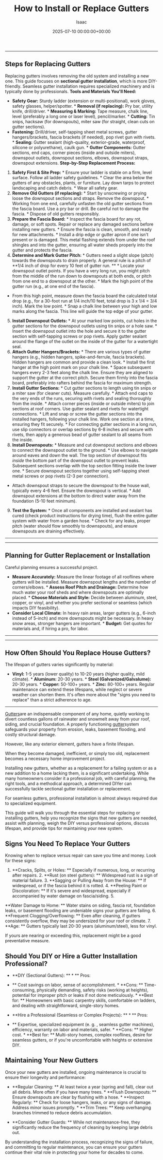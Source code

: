 ﻿---
title: How to Install or Replace Gutters
description: Gutters are an indispensable component of any home, quietly working to divert countless gallons of rainwater and snowmelt away from your roof, siding, and...
slug: /how-to-install-or-replace-gutters/
date: 2025-07-10 00:00:00+00:00
lastmod: 2025-07-10 00:00:00+03:00
author: Isaac
categories:
- Gutters
- Home Improvement
tags:
- gutters
- replace
- gutter
layout: post
---
---
## Steps for Replacing Gutters
Replacing gutters involves removing the old system and installing a new one. This guide focuses on **sectional gutter installation**, which is more DIY-friendly. Seamless gutter installation requires specialized machinery and is typically done by professionals.
**Tools and Materials You'll Need:**
* **Safety Gear:** Sturdy ladder (extension or multi-positional), work gloves, safety glasses, helper/spotter. * **Removal (if replacing):** Pry bar, utility knife, drill/driver. * **Measuring & Marking:** Tape measure, chalk line, level (preferably a long one or laser level), pencil/marker. * **Cutting:** Tin snips, hacksaw (for downspouts), miter saw (for straight, clean cuts on gutter sections).
* **Fastening:** Drill/driver, self-tapping sheet metal screws, gutter hangers/brackets, fascia brackets (if needed), pop rivet gun with rivets. * **Sealing:** Gutter sealant (high-quality, exterior-grade, waterproof, silicone or polyurethane), caulk gun. * **Gutter Components:** Gutter sections, end caps, corner pieces (inside and outside miters), downspout outlets, downspout sections, elbows, downspout straps, downspout extensions.
**Step-by-Step Replacement Process:**
1.  **Safety First & Site Prep:** * Ensure your ladder is stable on a firm, level surface. Follow all ladder safety guidelines. * Clear the area below the gutters of any obstacles, plants, or furniture. Lay down tarps to protect landscaping and catch debris. * Wear all safety gear.
2.  **Remove Old Gutters (if replacing):** * Start by unscrewing or prying loose the downspout sections and straps. Remove the downspout. * Working from one end, carefully unfasten the old gutter sections from the fascia board. Use a pry bar or drill. Be careful not to damage the fascia. * Dispose of old gutters responsibly.
3.  **Prepare the Fascia Board:** * Inspect the fascia board for any rot, damage, or soft spots. Repair or replace any damaged sections before installing new gutters. * Ensure the fascia is clean, smooth, and ready for new attachments. * Install a drip edge or gutter apron if one isn't present or is damaged. This metal flashing extends from under the roof shingles and into the gutter, ensuring all water sheds properly into the gutter and protects the fascia.
4. **Determine and Mark Gutter Pitch:** * Gutters need a slight slope (pitch) towards the downspouts to drain properly. A general rule is a pitch of **1/4 inch of drop for every 10 feet of gutter run. ** * Locate your downspout outlet points. If you have a very long run, you might pitch from the middle of the run down to downspouts at both ends, or pitch from one end to a downspout at the other. * Mark the high point of the gutter run (e.g., at one end of the fascia).
* From this high point, measure down the fascia board the calculated total drop (e.g., for a 30-foot run at 1/4 inch/10 feet, total drop is 3 x 1/4 = 3/4 inch). Mark the low point. * Snap a chalk line between your high and low marks along the fascia. This line will guide the top edge of your gutter.
5.  **Install Downspout Outlets:** * At your marked low points, cut holes in the gutter sections for the downspout outlets using tin snips or a hole saw. * Insert the downspout outlet into the hole and secure it to the gutter section with self-tapping screws or pop rivets. Apply gutter sealant around the flange of the outlet on the inside of the gutter for a watertight seal.
6. **Attach Gutter Hangers/Brackets:** * There are various types of gutter hangers (e.g., hidden hangers, spike-and-ferrule, fascia brackets). Hidden hangers are common and provide a clean look. * Install the first hanger at the high point mark on your chalk line. * Space subsequent hangers every 2-3 feet along the chalk line. Ensure they are aligned to support the gutter at the correct pitch.
Secure them firmly into the fascia board, preferably into rafters behind the fascia for maximum strength.
7. **Install Gutter Sections:** * Cut gutter sections to length using tin snips or a miter saw (for cleaner cuts). Measure carefully. * Attach end caps to the very ends of the runs, securing with rivets and sealing thoroughly from the inside. * Attach corner pieces (inside or outside miters) to join sections at roof corners. Use gutter sealant and rivets for watertight connections. * Lift and snap or screw the gutter sections into the installed hangers, following your chalk line.
Work one section at a time, ensuring they fit securely. * For connecting gutter sections in a long run, use slip connectors or overlap sections by 6-8 inches and secure with rivets, then apply a generous bead of gutter sealant to all seams from the inside.
8. **Install Downspouts:** * Measure and cut downspout sections and elbows to connect the downspout outlet to the ground. * Use elbows to navigate around eaves and down the wall. The top section of downspout fits *inside* the bottom part of the downspout outlet to prevent leaks. Subsequent sections overlap with the top section fitting inside the lower one. * Secure downspout sections together using self-tapping sheet metal screws or pop rivets (2-3 per connection).
* Attach downspout straps to secure the downspout to the house wall, typically every 4-6 feet. Ensure the downspout is vertical. * Add downspout extensions at the bottom to direct water away from the foundation (5-10 feet minimum).
9.  **Test the System:** * Once all components are installed and sealant has cured (check product instructions for drying time), flush the entire gutter system with water from a garden hose. * Check for any leaks, proper pitch (water should flow smoothly to downspouts), and ensure downspouts are draining effectively.
---
---
## Planning for Gutter Replacement or Installation
Careful planning ensures a successful project.
* **Measure Accurately:** Measure the linear footage of all rooflines where gutters will be installed. Measure downspout lengths and the number of corners/elbows. * **Assess Roof Pitch and Drainage:** Determine how much water your roof sheds and where downspouts are optimally placed. * **Choose Materials and Style:** Decide between aluminum, steel, copper, or vinyl, and whether you prefer sectional or seamless (which impacts DIY feasibility).
* **Consider Local Climate:** In heavy rain areas, larger gutters (e.g., 6-inch instead of 5-inch) and more downspouts might be necessary. In heavy snow areas, stronger hangers are important. * **Budget:** Get quotes for materials and, if hiring a pro, for labor.
---
---
## How Often Should You Replace House Gutters?
The lifespan of gutters varies significantly by material:
* **Vinyl:** 1-5 years (lower quality) to 10-20 years (higher quality, mild climate). * **Aluminum:** 20-30 years. * **Steel (Galvanized/Galvalume):** 20-30 years. * **Copper:** 50-100+ years. * **Zinc:** 80-100+ years.
Regular maintenance can extend these lifespans, while neglect or severe weather can shorten them. It's often more about the "signs you need to replace" than a strict adherence to age.
---

[Gutters](https://pestpolicy.com/all-american-gutters-reviews/)are an indispensable component of any home, quietly working to divert countless gallons of rainwater and snowmelt away from your roof, siding, and crucial foundation. A properly functioning [gutter](https://pestpolicy.com/are-gutters-necessary/)system safeguards your property from erosion, leaks, basement flooding, and costly structural damage.

However, like any exterior element, gutters have a finite lifespan.

When they become damaged, inefficient, or simply too old, replacement becomes a necessary home improvement project.

Installing new gutters, whether as a replacement for a failing system or as a new addition to a home lacking them, is a significant undertaking. While many homeowners consider it a professional job, with careful planning, the right tools, and a methodical approach, a determined DIYer can successfully tackle sectional gutter installation or replacement.

For seamless gutters, professional installation is almost always required due to specialized equipment.

This guide will walk you through the essential steps for replacing or installing gutters, help you recognize the signs that new gutters are needed, assist with planning, weigh the DIY versus professional options, discuss lifespan, and provide tips for maintaining your new system.

##  Signs You Need To Replace Your Gutters

Knowing when to replace versus repair can save you time and money. Look for these signs:

1. **Cracks, Splits, or Holes: ** Especially if numerous, long, or recurring after repairs. 2. **Rust (on steel gutters): ** Widespread rust is a sign of material failure. 3. **Sagging or Pulling Away from the House: ** If widespread, or if the fascia behind it is rotted. 4. **Peeling Paint or Discoloration: ** If it's severe and widespread, especially if accompanied by water damage on fascia/siding. 5.

**Water Damage to Home: ** Water stains on siding, fascia rot, foundation leaks, or basement flooding are undeniable signs your gutters are failing. 6. **Frequent Clogging/Overflowing: ** Even after cleaning, if gutters consistently overflow, they may be undersized for your roof or climate. 7. **Age: ** Gutters typically last 20-30 years (aluminum/steel), less for vinyl.

If yours are nearing or exceeding this, replacement might be a good preventative measure.

##  Should You DIY or Hire a Gutter Installation Professional?

* **DIY (Sectional Gutters): ** * **
Pros:
- ** Cost savings on labor, sense of accomplishment. * **Cons: ** Time-consuming, physically demanding, safety risks (working at heights), potential for improper pitch or leaks if not done meticulously. * **Best for: ** Homeowners with basic carpentry skills, comfortable on ladders, and dealing with straightforward, single-story homes.


* **Hire a Professional (Seamless or Complex Projects): ** * **
Pros:
- ** Expertise, specialized equipment (e. g. , seamless gutter machines), efficiency, warranty on labor and materials, safer. * **Cons: ** Higher cost. * **Best for: ** Multi-story homes, complex rooflines, desire for seamless gutters, or if you're uncomfortable with heights or extensive DIY.


##  Maintaining Your New Gutters

Once your new gutters are installed, ongoing maintenance is crucial to ensure their longevity and performance:

* **Regular Cleaning: ** At least twice a year (spring and fall), clear out all debris. More often if you have many trees. * **Flush Downspouts: ** Ensure downspouts are clear by flushing with a hose. * **Inspect Regularly: ** Check for loose hangers, leaks, or any signs of damage. Address minor issues promptly. * **Trim Trees: ** Keep overhanging branches trimmed to reduce debris accumulation.

* **Consider Gutter Guards: ** While not maintenance-free, they significantly reduce the frequency of cleaning by keeping large debris out.

By understanding the installation process, recognizing the signs of failure, and committing to regular maintenance, you can ensure your gutters continue their vital role in protecting your home for decades to come.


